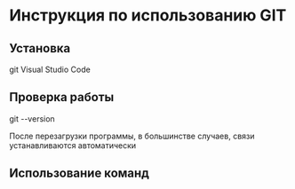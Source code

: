 # Инструкция по использованию GIT

## Установка

git
Visual Studio Code

## Проверка работы

git --version

После перезагрузки программы, в большинстве случаев, связи устанавливаются автоматически

## Использование команд

